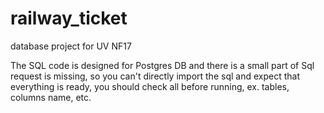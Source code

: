 railway_ticket
==============

database project for UV NF17

The SQL code is designed for Postgres DB and there is a small part of Sql request is missing, so you can't directly import the sql and expect that everything is ready, you should check all before running, ex. tables, columns name, etc.

